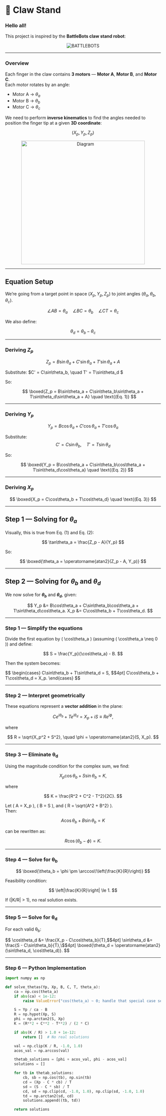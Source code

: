 # 🦾 Claw Stand

### Hello all! 

This project is inspired by the **BattleBots claw stand robot**:

<div align="center">
  <img src="assets/BattleBots.gif" alt="BATTLEBOTS" />
</div>

---

### Overview

Each finger in the claw contains **3 motors** — **Motor A**, **Motor B**, and **Motor C**.  
Each motor rotates by an angle:  
- Motor A → $\theta_a$  
- Motor B → $\theta_b$  
- Motor C → $\theta_c$  

We need to perform **inverse kinematics** to find the angles needed to position the finger tip at a given **3D coordinate**:

$$(X_p, Y_p, Z_p)$$

<div align="center">
  <img src="assets/Ball_and_Stick_Diagram.png" alt="Diagram" width="400"/>
</div>

---

## Equation Setup

We’re going from a target point in space $(X_p, Y_p, Z_p)$ to joint angles $(\theta_a, \theta_b, \theta_c)$.

$$
\angle AB = \theta_a \quad \angle BC = \theta_b \quad \angle CT = \theta_c
$$

We also define:

$$
\theta_d = \theta_b - \theta_c
$$

---

### Deriving $Z_p$

$$
Z_p = B\sin\theta_a + C'\sin\theta_a + T'\sin\theta_a + A
$$

Substitute: $C' = C\sin\theta_b, \quad T' = T\sin\theta_d $

So:

$$
\boxed{Z_p = B\sin\theta_a + C\sin\theta_b\sin\theta_a + T\sin\theta_d\sin\theta_a + A} \quad \text{(Eq. 1)}
$$

---

### Deriving $Y_p$

$$
Y_p = B\cos\theta_a + C'\cos\theta_a + T'\cos\theta_a
$$

Substitute:
$$
C' = C\sin\theta_b, \quad T' = T\sin\theta_d
$$

So:

$$
\boxed{Y_p = B\cos\theta_a + C\sin\theta_b\cos\theta_a + T\sin\theta_d\cos\theta_a} \quad \text{(Eq. 2)}
$$

---

### Deriving $X_p$

$$
\boxed{X_p = C\cos\theta_b + T\cos\theta_d} \quad \text{(Eq. 3)}
$$

---

## Step 1 — Solving for $\theta_a$

Visually, this is true from Eq. (1) and Eq. (2):

$$
\tan\theta_a = \frac{Z_p - A}{Y_p}
$$

So:

$$
\boxed{\theta_a = \operatorname{atan2}(Z_p - A, Y_p)}
$$

---

## Step 2 — Solving for $\theta_b$ and $\theta_d$

We now solve for **$\theta_b$** and **$\theta_d$**, given:

$$
Y_p &= B\cos\theta_a + C\sin\theta_b\cos\theta_a + T\sin\theta_d\cos\theta_a.
X_p &= C\cos\theta_b + T\cos\theta_d.
$$

---

### Step 1 — Simplify the equations

Divide the first equation by \( \cos\theta_a \) (assuming \( \cos\theta_a \neq 0 \)) and define:

$$
S = \frac{Y_p}{\cos\theta_a} - B.
$$

Then the system becomes:

$$
\begin{cases}
C\sin\theta_b + T\sin\theta_d = S, \$$4pt]
C\cos\theta_b + T\cos\theta_d = X_p.
\end{cases}
$$

---

### Step 2 — Interpret geometrically

These equations represent a **vector addition** in the plane:

$$
C e^{i\theta_b} + T e^{i\theta_d} = X_p + iS \equiv R e^{i\phi},
$$

where

$$
R = \sqrt{X_p^2 + S^2}, \quad \phi = \operatorname{atan2}(S, X_p).
$$

---

### Step 3 — Eliminate θ<sub>d</sub>

Using the magnitude condition for the complex sum, we find:

$$
X_p\cos\theta_b + S\sin\theta_b = K,
$$

where

$$
K = \frac{R^2 + C^2 - T^2}{2C}.
$$

Let \( A = X_p \), \( B = S \), and \( R = \sqrt{A^2 + B^2} \).  
Then:

$$
A\cos\theta_b + B\sin\theta_b = K
$$

can be rewritten as:

$$
R\cos(\theta_b - \phi) = K.
$$

---

### Step 4 — Solve for θ<sub>b</sub>

$$
\boxed{\theta_b = \phi \pm \arccos\!\left(\frac{K}{R}\right)}
$$

Feasibility condition:

$$
\left|\frac{K}{R}\right| \le 1.
$$

If \(|K/R| > 1\), no real solution exists.

---

### Step 5 — Solve for θ<sub>d</sub>

For each valid θ<sub>b</sub>:

$$
\cos\theta_d &= \frac{X_p - C\cos\theta_b}{T},\$$4pt]
\sin\theta_d &= \frac{S - C\sin\theta_b}{T},\$$4pt]
\boxed{\theta_d = \operatorname{atan2}(\sin\theta_d, \cos\theta_d)}.
$$

---

### Step 6 — Python Implementation

```python
import numpy as np

def solve_thetas(Yp, Xp, B, C, T, theta_a):
    ca = np.cos(theta_a)
    if abs(ca) < 1e-12:
        raise ValueError("cos(theta_a) ~ 0; handle that special case separately.")

    S = Yp / ca - B
    R = np.hypot(Xp, S)
    phi = np.arctan2(S, Xp)
    K = (R**2 + C**2 - T**2) / (2 * C)

    if abs(K / R) > 1.0 + 1e-12:
        return []  # No real solutions

    val = np.clip(K / R, -1.0, 1.0)
    acos_val = np.arccos(val)

    thetab_solutions = [phi + acos_val, phi - acos_val]
    solutions = []

    for tb in thetab_solutions:
        cb, sb = np.cos(tb), np.sin(tb)
        cd = (Xp - C * cb) / T
        sd = (S - C * sb) / T
        cd, sd = np.clip(cd, -1.0, 1.0), np.clip(sd, -1.0, 1.0)
        td = np.arctan2(sd, cd)
        solutions.append((tb, td))

    return solutions
